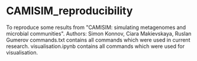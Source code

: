 # CAMISIM_reproducibility
To reproduce some results from "CAMISIM: simulating metagenomes and microbial communities". Authors: Simon Konnov, Ciara Makievskaya, Ruslan Gumerov
commands.txt contains all commands which were used in current research. visualisation.ipynb contains all commands which were used for visualisation.
